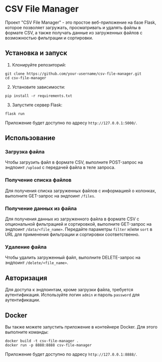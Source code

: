 # CSV File Manager

Проект "CSV File Manager" - это простое веб-приложение на базе Flask, которое позволяет загружать, просматривать и удалять файлы в формате CSV, а также получать данные из загруженных файлов с возможностью фильтрации и сортировки.

## Установка и запуск

1. Клонируйте репозиторий:

```
git clone https://github.com/your-username/csv-file-manager.git
cd csv-file-manager
```

2. Установите зависимости:

```
pip install -r requirements.txt
```

3. Запустите сервер Flask:

```
flask run
```


Приложение будет доступно по адресу `http://127.0.0.1:5000/`.

## Использование

### Загрузка файла

Чтобы загрузить файл в формате CSV, выполните POST-запрос на эндпоинт `/upload` с передачей файла в теле запроса.

### Получение списка файлов

Для получения списка загруженных файлов с информацией о колонках, выполните GET-запрос на эндпоинт `/files`.

### Получение данных из файла

Для получения данных из загруженного файла в формате CSV с опциональной фильтрацией и сортировкой, выполните GET-запрос на эндпоинт `/data/<file_name>`. Передайте параметры `filter` и/или `sort` в URL для применения фильтрации и сортировки соответственно.

### Удаление файла

Чтобы удалить загруженный файл, выполните DELETE-запрос на эндпоинт `/delete/<file_name>`.

## Авторизация

Для доступа к эндпоинтам, кроме загрузки файла, требуется аутентификация. Используйте логин `admin` и пароль `password` для аутентификации.

## Docker

Вы также можете запустить приложение в контейнере Docker. Для этого выполните команды:

```
docker build -t csv-file-manager .
docker run -p 8888:8888 csv-file-manager
```

Приложение будет доступно по адресу `http://127.0.0.1:8888/`.
